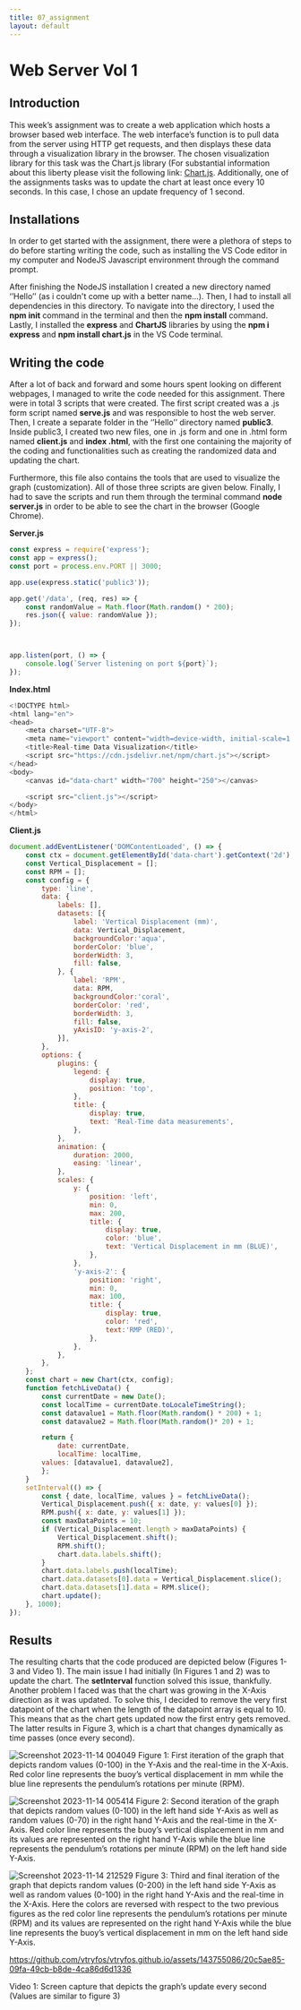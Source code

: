 ```yaml
---
title: 07_assignment
layout: default
---
```


# **Web Server Vol 1**   

## **Introduction** 
This week’s assignment was to create a web application which hosts a browser based web interface. The web interface’s function is to pull data from the server using HTTP get requests, and then displays these data through a visualization library in the browser. The chosen visualization library for this task was the Chart.js library (For substantial information about this liberty please visit the following link: [Chart.js](https://www.chartjs.org/docs/latest/). Additionally, one of the assignments tasks was to update the chart at least once every 10 seconds. In this case, I chose an update frequency of 1 second. 

## **Installations**
In order to get started with the assignment, there were a plethora of steps to do before starting writing the code, such as installing the VS Code editor in my computer and NodeJS Javascript environment through the command prompt. 

After finishing the NodeJS installation I created a new directory named ‘’Hello’’ (as i couldn't come up with a better name…). Then, I had to install all dependencies in this directory. To navigate into the directory, I used the **npm init** command in the terminal and then the **npm install** command. Lastly, I installed the **express** and **ChartJS** libraries by using the **npm i express** and **npm install chart.js** in the VS Code terminal. 

## **Writing the code**
After a lot of back and forward and some hours spent looking on different webpages, I managed to write the code needed for this assignment. There were in total 3 scripts that were created. The first script created was a .js form script named **serve.js** and was responsible to host the web server. Then, I create a separate folder in the ‘’Hello’’ directory named **public3**. Inside public3, I created two new files, one in .js form and one in .html form named **client.js** and **index .html**, with the first one containing the majority of the coding and functionalities such as creating the randomized data and updating the chart. 
 
Furthermore, this file also contains the tools that are used to visualize the graph (customization). All of those three scripts are given below. Finally, I had to save the scripts and run them through the terminal command **node server.js** in order to be able to see the chart in the browser (Google Chrome).




**Server.js**
```js
const express = require('express');
const app = express();
const port = process.env.PORT || 3000;

app.use(express.static('public3'));

app.get('/data', (req, res) => {
    const randomValue = Math.floor(Math.random() * 200);
    res.json({ value: randomValue });
});



app.listen(port, () => {
    console.log(`Server listening on port ${port}`);
});
```

**Index.html**
```js
<!DOCTYPE html>
<html lang="en">
<head>
    <meta charset="UTF-8">
    <meta name="viewport" content="width=device-width, initial-scale=1.0">
    <title>Real-time Data Visualization</title>
    <script src="https://cdn.jsdelivr.net/npm/chart.js"></script>
</head>
<body>
    <canvas id="data-chart" width="700" height="250"></canvas>

    <script src="client.js"></script>
</body>
</html>
```


**Client.js**
```js
document.addEventListener('DOMContentLoaded', () => {
    const ctx = document.getElementById('data-chart').getContext('2d');
    const Vertical_Displacement = [];
    const RPM = [];
    const config = {
        type: 'line',
        data: {
            labels: [],
            datasets: [{
                label: 'Vertical Displacement (mm)',
                data: Vertical_Displacement,
                backgroundColor:'aqua',
                borderColor: 'blue',
                borderWidth: 3,
                fill: false,
            }, {
                label: 'RPM',
                data: RPM,
                backgroundColor:'coral',
                borderColor: 'red',
                borderWidth: 3,
                fill: false,
                yAxisID: 'y-axis-2',
            }],
        },
        options: {
            plugins: {
                legend: {
                    display: true,
                    position: 'top',
                },
                title: {
                    display: true,
                    text: 'Real-Time data measurements',
                },
            },
            animation: {
                duration: 2000,
                easing: 'linear',
            },
            scales: {
                y: {
                    position: 'left',
                    min: 0,
                    max: 200,
                    title: {
                        display: true,
                        color: 'blue',
                        text: 'Vertical Displacement in mm (BLUE)',
                    }, 
                },
                'y-axis-2': {
                    position: 'right',
                    min: 0,
                    max: 100,
                    title: {
                        display: true,
                        color: 'red',
                        text:'RMP (RED)',
                    },
                },
            },
        },
    };
    const chart = new Chart(ctx, config);
    function fetchLiveData() {
        const currentDate = new Date();
        const localTime = currentDate.toLocaleTimeString();
        const datavalue1 = Math.floor(Math.random() * 200) + 1; 
        const datavalue2 = Math.floor(Math.random()* 20) + 1;

        return {
            date: currentDate,
            localTime: localTime,
        values: [datavalue1, datavalue2],
        };
    }
    setInterval(() => {
        const { date, localTime, values } = fetchLiveData();
        Vertical_Displacement.push({ x: date, y: values[0] });
        RPM.push({ x: date, y: values[1] });
        const maxDataPoints = 10;
        if (Vertical_Displacement.length > maxDataPoints) {
            Vertical_Displacement.shift();
            RPM.shift();
            chart.data.labels.shift();
        }
        chart.data.labels.push(localTime);
        chart.data.datasets[0].data = Vertical_Displacement.slice();
        chart.data.datasets[1].data = RPM.slice();
        chart.update();
    }, 1000);
});
```
## **Results**
The resulting charts that the code produced are depicted below (Figures 1-3 and Video 1). The main issue I had initially (In Figures 1 and 2) was to update the chart. The **setInterval** function solved this issue, thankfully. Another problem I faced was that the chart was growing in the X-Axis direction as it was updated. To solve this, I decided to remove the very first datapoint of the chart when the length of the datapoint array is equal to 10. This means that as the chart gets updated now the first entry gets removed. The latter results in Figure 3, which is a chart that changes dynamically as time passes (once every second). 

![Screenshot 2023-11-14 004049](https://github.com/vtryfos/vtryfos.github.io/assets/143755086/47327959-c94a-4b3b-a956-f4aceeaa1090)
Figure 1: First iteration of the graph that depicts random values (0-100) in the Y-Axis and the real-time in the X-Axis. Red color line represents the buoy’s vertical displacement in mm while the blue line represents the pendulum’s rotations per minute (RPM).

![Screenshot 2023-11-14 005414](https://github.com/vtryfos/vtryfos.github.io/assets/143755086/9a37a95b-6980-40ec-af07-df7d74ca14c6)
Figure 2: Second iteration of the graph that depicts random values (0-100) in the left hand side Y-Axis as well as random values (0-70) in the right hand Y-Axis and the real-time in the X-Axis. Red color line represents the buoy’s vertical displacement in mm and its values are represented on the right hand Y-Axis while the blue line represents the pendulum’s rotations per minute (RPM) on the left hand side Y-Axis.

![Screenshot 2023-11-14 212529](https://github.com/vtryfos/vtryfos.github.io/assets/143755086/a79fb3ae-3d9d-44e6-a9c4-d31f51c304d0)
Figure 3: Third and final iteration of the graph that depicts random values (0-200) in the left hand side Y-Axis as well as random values (0-100) in the right hand Y-Axis and the real-time in the X-Axis. Here the colors are reversed with respect to the two previous figures as the red color line represents the pendulum’s rotations per minute (RPM) and its values are represented on the right hand Y-Axis while the blue line represents the buoy’s vertical displacement in mm on the left hand side Y-Axis.

https://github.com/vtryfos/vtryfos.github.io/assets/143755086/20c5ae85-09fa-49cb-b8de-4ca86d6d1336

Video 1: Screen capture that depicts the graph’s update every second (Values are similar to figure 3)
